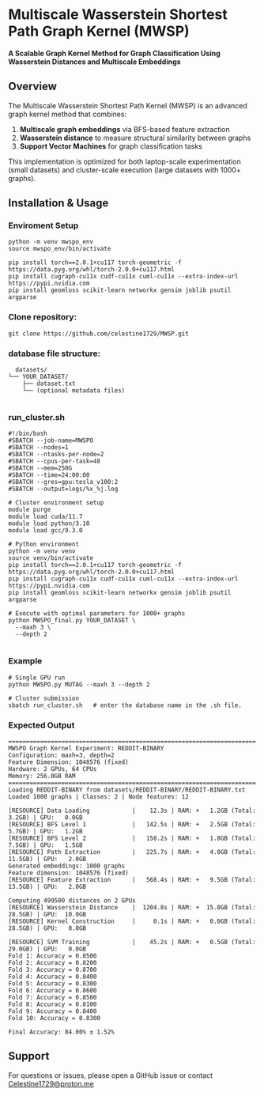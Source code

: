 # Multiscale Wasserstein Shortest Path Graph Kernel (MWSP)

**A Scalable Graph Kernel Method for Graph Classification Using Wasserstein Distances and Multiscale Embeddings**

## Overview

The Multiscale Wasserstein Shortest Path Kernel (MWSP) is an advanced graph kernel method that combines:

1. **Multiscale graph embeddings** via BFS-based feature extraction
2. **Wasserstein distance** to measure structural similarity between graphs
3. **Support Vector Machines** for graph classification tasks

This implementation is optimized for both laptop-scale experimentation (small datasets) and cluster-scale execution (large datasets with 1000+ graphs).


## Installation & Usage

### Enviroment Setup
  ```
  python -m venv mwspo_env
  source mwspo_env/bin/activate

  pip install torch==2.0.1+cu117 torch-geometric -f https://data.pyg.org/whl/torch-2.0.0+cu117.html
  pip install cugraph-cu11x cudf-cu11x cuml-cu11x --extra-index-url https://pypi.nvidia.com
  pip install geomloss scikit-learn networkx gensim joblib psutil argparse
  ```


 ### Clone repository:

```
git clone https://github.com/celestine1729/MWSP.git
```
### database file structure:
```
  datasets/
└── YOUR_DATASET/
    ├── dataset.txt
    └── (optional metadata files)
  
```

### run_cluster.sh
```
#!/bin/bash
#SBATCH --job-name=MWSPO
#SBATCH --nodes=1
#SBATCH --ntasks-per-node=2
#SBATCH --cpus-per-task=48
#SBATCH --mem=250G
#SBATCH --time=24:00:00
#SBATCH --gres=gpu:tesla_v100:2
#SBATCH --output=logs/%x_%j.log

# Cluster environment setup
module purge
module load cuda/11.7
module load python/3.10
module load gcc/9.3.0

# Python environment
python -m venv venv
source venv/bin/activate
pip install torch==2.0.1+cu117 torch-geometric -f https://data.pyg.org/whl/torch-2.0.0+cu117.html
pip install cugraph-cu11x cudf-cu11x cuml-cu11x --extra-index-url https://pypi.nvidia.com
pip install geomloss scikit-learn networkx gensim joblib psutil argparse

# Execute with optimal parameters for 1000+ graphs
python MWSPO_final.py YOUR_DATASET \
  --maxh 3 \
  --depth 2
  
```


### Example

```
# Single GPU run
python MWSPO.py MUTAG --maxh 3 --depth 2

# Cluster submission
sbatch run_cluster.sh   # enter the database name in the .sh file.
```
### Expected Output

```
======================================================================
MWSPO Graph Kernel Experiment: REDDIT-BINARY
Configuration: maxh=3, depth=2
Feature Dimension: 1048576 (fixed)
Hardware: 2 GPUs, 64 CPUs
Memory: 256.0GB RAM
======================================================================
Loading REDDIT-BINARY from datasets/REDDIT-BINARY/REDDIT-BINARY.txt
Loaded 1000 graphs | Classes: 2 | Node features: 12

[RESOURCE] Data Loading            |    12.3s | RAM: +   1.2GB (Total:  3.2GB) | GPU:   0.0GB
[RESOURCE] BFS Level 1             |   142.5s | RAM: +   2.5GB (Total:  5.7GB) | GPU:   1.2GB
[RESOURCE] BFS Level 2             |   158.2s | RAM: +   1.8GB (Total:  7.5GB) | GPU:   1.5GB
[RESOURCE] Path Extraction         |   225.7s | RAM: +   4.0GB (Total: 11.5GB) | GPU:   2.0GB
Generated embeddings: 1000 graphs
Feature dimension: 1048576 (fixed)
[RESOURCE] Feature Extraction      |   568.4s | RAM: +   9.5GB (Total: 13.5GB) | GPU:   2.0GB

Computing 499500 distances on 2 GPUs
[RESOURCE] Wasserstein Distance    |  1204.8s | RAM: +  15.0GB (Total: 28.5GB) | GPU:  10.0GB
[RESOURCE] Kernel Construction     |     0.1s | RAM: +   0.0GB (Total: 28.5GB) | GPU:   0.0GB

[RESOURCE] SVM Training            |    45.2s | RAM: +   0.5GB (Total: 29.0GB) | GPU:   0.0GB
Fold 1: Accuracy = 0.8500
Fold 2: Accuracy = 0.8200
Fold 3: Accuracy = 0.8700
Fold 4: Accuracy = 0.8400
Fold 5: Accuracy = 0.8300
Fold 6: Accuracy = 0.8600
Fold 7: Accuracy = 0.8500
Fold 8: Accuracy = 0.8100
Fold 9: Accuracy = 0.8400
Fold 10: Accuracy = 0.8300

Final Accuracy: 84.00% ± 1.52%
```

## Support

For questions or issues, please open a GitHub issue or contact Celestine1729@proton.me

